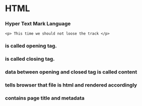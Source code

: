 # **HTML**
### Hyper Text Mark Language
```
<p> This time we should not loose the track </p>
```
### <p> is called opening tag.
### </p> is called closing tag.
### data between opening and closed tag is called content
### <!DOCTYPE html> tells browser that file is html and rendered accordingly 
### <head> contains page title and metadata 